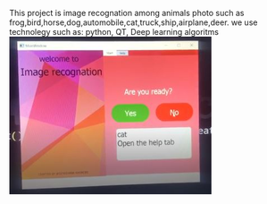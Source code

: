 This project is image recognation among animals photo such as frog,bird,horse,dog,automobile,cat,truck,ship,airplane,deer.
we use technolegy such as:
python,
QT,
Deep learning algoritms
<img src="image.jpg" > 
